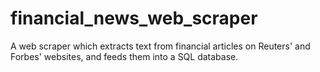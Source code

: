 # financial_news_web_scraper
A web scraper which extracts text from financial articles on Reuters' and Forbes' websites, and feeds them into a SQL database.
